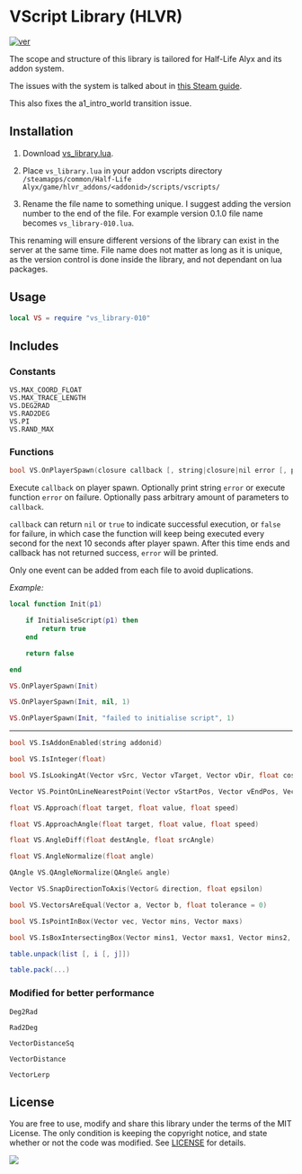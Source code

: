 # VScript Library (HLVR)
[![ver][]](CHANGELOG.txt)

[ver]: https://img.shields.io/badge/vs__library-v0.1.2-informational

The scope and structure of this library is tailored for Half-Life Alyx and its addon system.

The issues with the system is talked about in [this Steam guide](https://steamcommunity.com/sharedfiles/filedetails/?id=2187633818).

This also fixes the a1_intro_world transition issue.

## Installation

1. Download [vs_library.lua](https://raw.githubusercontent.com/samisalreadytaken/vs_library/hlvr/vs_library.lua).

2. Place `vs_library.lua` in your addon vscripts directory `/steamapps/common/Half-Life Alyx/game/hlvr_addons/<addonid>/scripts/vscripts/`

3. Rename the file name to something unique. I suggest adding the version number to the end of the file. For example version 0.1.0 file name becomes `vs_library-010.lua`.

This renaming will ensure different versions of the library can exist in the server at the same time. File name does not matter as long as it is unique, as the version control is done inside the library, and not dependant on lua packages.

## Usage

```lua
local VS = require "vs_library-010"
```

## Includes

### Constants

```
VS.MAX_COORD_FLOAT
VS.MAX_TRACE_LENGTH
VS.DEG2RAD
VS.RAD2DEG
VS.PI
VS.RAND_MAX
```

### Functions

```cpp
bool VS.OnPlayerSpawn(closure callback [, string|closure|nil error [, params ...]])
```

Execute `callback` on player spawn. Optionally print string `error` or execute function `error` on failure. Optionally pass arbitrary amount of parameters to `callback`.

`callback` can return `nil` or `true` to indicate successful execution, or `false` for failure, in which case the function will keep being executed every second for the next 10 seconds after player spawn. After this time ends and callback has not returned success, `error` will be printed.

Only one event can be added from each file to avoid duplications.

*Example:*

```lua
local function Init(p1)

	if InitialiseScript(p1) then
		return true
	end

	return false

end
```

```lua
VS.OnPlayerSpawn(Init)
```

```lua
VS.OnPlayerSpawn(Init, nil, 1)
```

```lua
VS.OnPlayerSpawn(Init, "failed to initialise script", 1)
```
________________________________

```cpp
bool VS.IsAddonEnabled(string addonid)
```
```cpp
bool VS.IsInteger(float)
```
```cpp
bool VS.IsLookingAt(Vector vSrc, Vector vTarget, Vector vDir, float cosTolerance)
```
```cpp
Vector VS.PointOnLineNearestPoint(Vector vStartPos, Vector vEndPos, Vector vPoint)
```
```cpp
float VS.Approach(float target, float value, float speed)
```
```cpp
float VS.ApproachAngle(float target, float value, float speed)
```
```cpp
float VS.AngleDiff(float destAngle, float srcAngle)
```
```cpp
float VS.AngleNormalize(float angle)
```
```cpp
QAngle VS.QAngleNormalize(QAngle& angle)
```
```cpp
Vector VS.SnapDirectionToAxis(Vector& direction, float epsilon)
```
```cpp
bool VS.VectorsAreEqual(Vector a, Vector b, float tolerance = 0)
```
```cpp
bool VS.IsPointInBox(Vector vec, Vector mins, Vector maxs)
```
```cpp
bool VS.IsBoxIntersectingBox(Vector mins1, Vector maxs1, Vector mins2, Vector maxs2)
```
```lua
table.unpack(list [, i [, j]])
```
```lua
table.pack(...)
```

### Modified for better performance

`Deg2Rad`

`Rad2Deg`

`VectorDistanceSq`

`VectorDistance`

`VectorLerp`


## License
You are free to use, modify and share this library under the terms of the MIT License. The only condition is keeping the copyright notice, and state whether or not the code was modified. See [LICENSE](LICENSE) for details.

[![](http://hits.dwyl.com/samisalreadytaken/vs_library.svg)](https://hits.dwyl.com/samisalreadytaken/vs_library)
